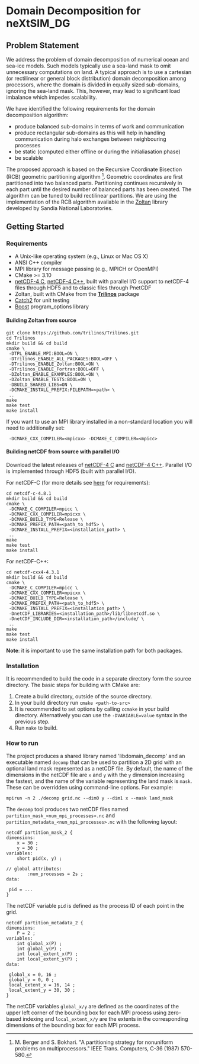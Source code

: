 # Domain Decomposition for neXtSIM_DG

## Problem Statement

We address the problem of domain decomposition of numerical ocean and sea-ice models. Such models typically use a sea-land mask to omit unnecessary computations on land. A typical approach is to use a cartesian (or rectilinear or general block distribution) domain decomposition among processors, where the domain is divided in equally sized sub-domains, ignoring the sea-land mask. This, however, may lead to significant load imbalance which impedes scalability.

We have identified the following requirements for the domain decomposition algorithm:
 - produce balanced sub-domains in terms of work and communication
 - produce rectangular sub-domains as this will help in handling communication during halo exchanges between neighbouring processes
 - be static (computed either offline or during the initialiasation phase)
 - be scalable

The proposed approach is based on the Recursive Coordinate Bisection (RCB) geometric partitioning algorithm [^1]. Geometric coordinates are first partitioned into two balanced parts. Partitioning continues recursively in each part until the desired number of balanced parts has been created. The algorithm can be tuned to build rectilinear partitions. We are using the implementation of the RCB algorithm available in the [Zoltan](https://sandialabs.github.io/Zoltan/) library developed by Sandia National Laboratories.

[^1]: M. Berger and S. Bokhari. "A partitioning strategy for nonuniform problems on multiprocessors." IEEE Trans. Computers, C-36 (1987) 570-580.

## Getting Started

### Requirements
* A Unix-like operating system (e.g., Linux or Mac OS X)
* ANSI C++ compiler
* MPI library for message passing (e.g., MPICH or OpenMPI)
* CMake >= 3.10
* [netCDF-4 C](https://github.com/Unidata/netcdf-c/releases/tag/v4.8.1), [netCDF-4 C++](https://github.com/Unidata/netcdf-cxx4/releases/tag/v4.3.1), built with parallel I/O support to netCDF-4 files through HDF5 and to classic files through PnetCDF
* Zoltan, built with CMake from the **[Trilinos](https://github.com/trilinos/Trilinos.git)** package
* [Catch2](https://github.com/catchorg/Catch2) for unit testing
* [Boost](https://www.boost.org/) program_options library

#### Building Zoltan from source

```
git clone https://github.com/trilinos/Trilinos.git
cd Trilinos
mkdir build && cd build
cmake \
 -DTPL_ENABLE_MPI:BOOL=ON \
 -DTrilinos_ENABLE_ALL_PACKAGES:BOOL=OFF \
 -DTrilinos_ENABLE_Zoltan:BOOL=ON \
 -DTrilinos_ENABLE_Fortran:BOOL=OFF \
 -DZoltan_ENABLE_EXAMPLES:BOOL=ON \
 -DZoltan_ENABLE_TESTS:BOOL=ON \
 -DBUILD_SHARED_LIBS=ON \
 -DCMAKE_INSTALL_PREFIX:FILEPATH=<path> \
 ..
make
make test
make install
```

If you want to use an MPI library installed in a non-standard location you will need to additionally set:
```
 -DCMAKE_CXX_COMPILER=<mpicxx> -DCMAKE_C_COMPILER=<mpicc>
```

#### Building netCDF from source with parallel I/O
Download the latest releases of [netCDF-4 C](https://github.com/Unidata/netcdf-c/releases/tag/v4.8.1) and [netCDF-4 C++](https://github.com/Unidata/netcdf-cxx4/releases/tag/v4.3.1). Parallel I/O is implemented through HDF5 (built with parallel I/O).

For netCDF-C (for more details see [here](https://docs.unidata.ucar.edu/netcdf-c/current/netCDF-CMake.html) for requirements):
```
cd netcdf-c-4.8.1
mkdir build && cd build
cmake \
 -DCMAKE_C_COMPILER=mpicc \
 -DCMAKE_CXX_COMPILER=mpicxx \
 -DCMAKE_BUILD_TYPE=Release \
 -DCMAKE_PREFIX_PATH=<path_to_hdf5> \
 -DCMAKE_INSTALL_PREFIX=<installation_path> \
 ..
make
make test
make install
```

For netCDF-C++:
```
cd netcdf-cxx4-4.3.1
mkdir build && cd build
cmake \
 -DCMAKE_C_COMPILER=mpicc \
 -DCMAKE_CXX_COMPILER=mpicxx \
 -DCMAKE_BUILD_TYPE=Release \
 -DCMAKE_PREFIX_PATH=<path_to_hdf5> \
 -DCMAKE_INSTALL_PREFIX=<installation_path> \
 -DnetCDF_LIBRARIES=<installation_path>/lib/libnetcdf.so \
 -DnetCDF_INCLUDE_DIR=<installation_path>/include/ \
 ..
make
make test
make install
```

**Note**: it is important to use the same installation path for both packages.

### Installation
It is recommended to build the code in a separate directory form the source directory. The basic steps for building with CMake are:
1. Create a build directory, outside of the source directory.
2. In your build directory run `cmake <path-to-src>`
3. It is recommended to set options by calling `ccmake` in your build directory. Alternatively you can use the `-DVARIABLE=value` syntax in the previous step.
4. Run `make` to build.

### How to run
The project produces a shared library named 'libdomain_decomp' and an executable named `decomp` that can be used to partition a 2D grid with an optional land mask represented as a netCDF file. By default, the name of the dimensions in the netCDF file are `x` and `y` with the `y` dimension increasing the fastest, and the name of the variable representing the land mask is `mask`. These can be overridden using command-line options. For example:
```
mpirun -n 2 ./decomp grid.nc --dim0 y --dim1 x --mask land_mask
```

The `decomp` tool produces two netCDF files named `partition_mask_<num_mpi_processes>.nc` and `partition_metadata_<num_mpi_processes>.nc` with the following layout:

```
netcdf partition_mask_2 {
dimensions:
	x = 30 ;
	y = 30 ;
variables:
	short pid(x, y) ;

// global attributes:
		:num_processes = 2s ;
data:

 pid = ...
}
```

The netCDF variable `pid` is defined as the process ID of each point in the grid.

```
netcdf partition_metadata_2 {
dimensions:
	P = 2 ;
variables:
	int global_x(P) ;
	int global_y(P) ;
	int local_extent_x(P) ;
	int local_extent_y(P) ;
data:

 global_x = 0, 16 ;
 global_y = 0, 0 ;
 local_extent_x = 16, 14 ;
 local_extent_y = 30, 30 ;
}

```

The netCDF variables `global_x/y` are defined as the coordinates of the upper left corner of the bounding box for each MPI process using zero-based indexing and `local_extent_x/y` are the extents in the corresponding dimensions of the bounding box for each MPI process.